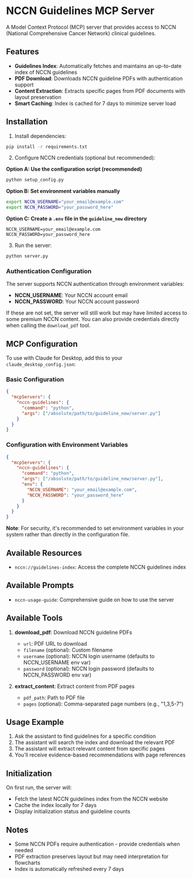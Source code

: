 # NCCN Guidelines MCP Server

A Model Context Protocol (MCP) server that provides access to NCCN (National Comprehensive Cancer Network) clinical guidelines.

## Features

- **Guidelines Index**: Automatically fetches and maintains an up-to-date index of NCCN guidelines
- **PDF Download**: Downloads NCCN guideline PDFs with authentication support
- **Content Extraction**: Extracts specific pages from PDF documents with layout preservation
- **Smart Caching**: Index is cached for 7 days to minimize server load

## Installation

1. Install dependencies:
```bash
pip install -r requirements.txt
```

2. Configure NCCN credentials (optional but recommended):

**Option A: Use the configuration script (recommended)**
```bash
python setup_config.py
```

**Option B: Set environment variables manually**
```bash
export NCCN_USERNAME="your_email@example.com"
export NCCN_PASSWORD="your_password_here"
```

**Option C: Create a `.env` file in the `guideline_new` directory**
```env
NCCN_USERNAME=your_email@example.com
NCCN_PASSWORD=your_password_here
```

3. Run the server:
```bash
python server.py
```

### Authentication Configuration

The server supports NCCN authentication through environment variables:

- **NCCN_USERNAME**: Your NCCN account email
- **NCCN_PASSWORD**: Your NCCN account password

If these are not set, the server will still work but may have limited access to some premium NCCN content. You can also provide credentials directly when calling the `download_pdf` tool.

## MCP Configuration

To use with Claude for Desktop, add this to your `claude_desktop_config.json`:

### Basic Configuration
```json
{
  "mcpServers": {
    "nccn-guidelines": {
      "command": "python",
      "args": ["/absolute/path/to/guideline_new/server.py"]
    }
  }
}
```

### Configuration with Environment Variables
```json
{
  "mcpServers": {
    "nccn-guidelines": {
      "command": "python",
      "args": ["/absolute/path/to/guideline_new/server.py"],
      "env": {
        "NCCN_USERNAME": "your_email@example.com",
        "NCCN_PASSWORD": "your_password_here"
      }
    }
  }
}
```

**Note**: For security, it's recommended to set environment variables in your system rather than directly in the configuration file.

## Available Resources

- `nccn://guidelines-index`: Access the complete NCCN guidelines index

## Available Prompts

- `nccn-usage-guide`: Comprehensive guide on how to use the server

## Available Tools

1. **download_pdf**: Download NCCN guideline PDFs
   - `url`: PDF URL to download
   - `filename` (optional): Custom filename
   - `username` (optional): NCCN login username (defaults to NCCN_USERNAME env var)
   - `password` (optional): NCCN login password (defaults to NCCN_PASSWORD env var)

2. **extract_content**: Extract content from PDF pages
   - `pdf_path`: Path to PDF file
   - `pages` (optional): Comma-separated page numbers (e.g., "1,3,5-7")

## Usage Example

1. Ask the assistant to find guidelines for a specific condition
2. The assistant will search the index and download the relevant PDF
3. The assistant will extract relevant content from specific pages
4. You'll receive evidence-based recommendations with page references

## Initialization

On first run, the server will:
- Fetch the latest NCCN guidelines index from the NCCN website
- Cache the index locally for 7 days
- Display initialization status and guideline counts

## Notes

- Some NCCN PDFs require authentication - provide credentials when needed
- PDF extraction preserves layout but may need interpretation for flowcharts
- Index is automatically refreshed every 7 days 